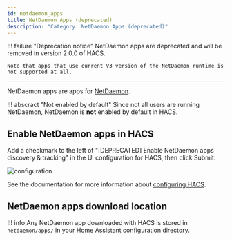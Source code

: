 ```yaml
---
id: netdaemon_apps
title: NetDaemon Apps (deprecated)
description: "Category: NetDaemon Apps (deprecated)"
---
```


!!! failure "Deprecation notice"
    NetDaemon apps are deprecated and will be removed in version 2.0.0 of HACS.

    Note that apps that use current V3 version of the NetDaemon runtime is not supported at all.

---

NetDaemon apps are apps for [NetDaemon](https://netdaemon.xyz/).

!!! abscract "Not enabled by default"
    Since not all users are running NetDaemon, NetDaemon is **not** enabled by default in HACS.

## Enable NetDaemon apps in HACS

Add a checkmark to the left of "[DEPRECATED] Enable NetDaemon apps discovery & tracking" in the UI configuration for HACS, then click Submit.

![configuration](/assets/images/options_flow/option3.png)

See the documentation for more information about [configuring HACS](/docs/configuration/basic.md).

## NetDaemon apps download location

!!! info
    Any NetDaemon app downloaded with HACS is stored in `netdaemon/apps/` in your Home Assistant configuration directory.
